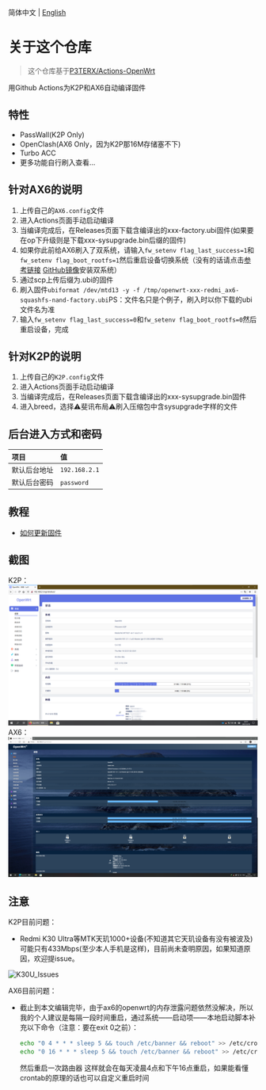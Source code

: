 简体中文 | [English](./README.en-US.md)

# 关于这个仓库

> 这个仓库基于[P3TERX/Actions-OpenWrt](https://github.com/P3TERX/Actions-OpenWrt)

用Github Actions为K2P和AX6自动编译固件

## 特性

* PassWall(K2P Only)
* OpenClash(AX6 Only，因为K2P那16M存储塞不下)
* Turbo ACC
* 更多功能自行刷入查看...

## 针对AX6的说明

1. 上传自己的`AX6.config`文件
2. 进入Actions页面手动启动编译
3. 当编译完成后，在Releases页面下载含编译出的xxx-factory.ubi固件(如果要在op下升级则是下载xxx-sysupgrade.bin后缀的固件)
4. 如果你此前给AX6刷入了双系统，请输入`fw_setenv flag_last_success=1`和`fw_setenv flag_boot_rootfs=1`然后重启设备切换系统（没有的话请点击[参考链接](https://www.right.com.cn/forum/thread-6054985-1-1.html) [GitHub镜像](.gitbook/assets/ax6-dualsystm.md)安装双系统）
5. 通过scp上传后缀为.ubi的固件
6. 刷入固件`ubiformat /dev/mtd13 -y -f /tmp/openwrt-xxx-redmi_ax6-squashfs-nand-factory.ubi`PS：文件名只是个例子，刷入时以你下载的ubi文件名为准
7. 输入`fw_setenv flag_last_success=0`和`fw_setenv flag_boot_rootfs=0`然后重启设备，完成

## 针对K2P的说明

1. 上传自己的`K2P.config`文件
2. 进入Actions页面手动启动编译
3. 当编译完成后，在Releases页面下载含编译出的xxx-sysupgrade.bin固件
4. 进入breed，选择⚠️斐讯布局⚠️刷入压缩包中含sysupgrade字样的文件

## 后台进入方式和密码

   | 项目 | 值 |
   | :--- | :--- |
   | 默认后台地址 | `192.168.2.1` |
   | 默认后台密码 | `password` |

## 教程 <a id="tutorial"></a>

* [如何更新固件](tutorial/ru-he-geng-xin-gu-jian.md)

## 截图

K2P：
![luci\_admin\_status\_overview](.gitbook/assets/K2P-OP.png)
AX6：
![luci\_admin\_status\_overview](.gitbook/assets/AX6-OP.png)


## 注意
K2P目前问题：
* Redmi K30 Ultra等MTK天玑1000+设备(不知道其它天玑设备有没有被波及)可能只有433Mbps(至少本人手机是这样)，目前尚未查明原因，如果知道原因，欢迎提issue。

![K30U\_Issues](https://i.loli.net/2021/03/18/TsXa75gWvLr3wOI.jpg)

AX6目前问题：
* 截止到本文编辑完毕，由于ax6的openwrt的内存泄露问题依然没解决，所以我的个人建议是每隔一段时间重启，通过系统——启动项——本地启动脚本补充以下命令（注意：要在exit 0之前）：
   ```bash
   echo "0 4 * * * sleep 5 && touch /etc/banner && reboot" >> /etc/crontabs/root
   echo "0 16 * * * sleep 5 && touch /etc/banner && reboot" >> /etc/crontabs/root
   ```
   然后重启一次路由器 这样就会在每天凌晨4点和下午16点重启，如果能看懂crontab的原理的话也可以自定义重启时间
